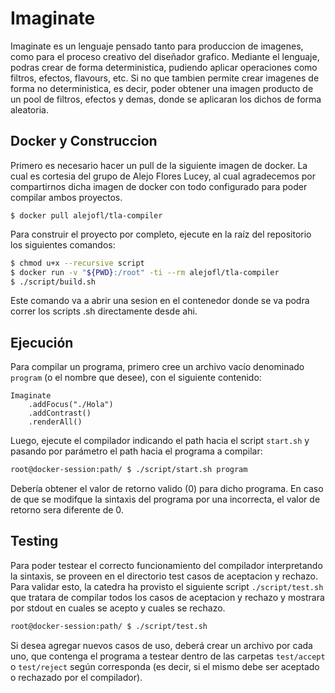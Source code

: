 # Imaginate

Imaginate es un lenguaje pensado tanto para produccion de imagenes, como para el proceso creativo del diseñador grafico. Mediante el lenguaje, podras crear de forma deterministica, pudiendo aplicar operaciones como filtros, efectos, flavours, etc. Si no que tambien permite crear imagenes de forma no deterministica, es decir, poder obtener una imagen producto de un pool de filtros, efectos y demas, donde se aplicaran los dichos de forma aleatoria.

## Docker y Construccion

 Primero es necesario hacer un pull de la siguiente imagen de docker. La cual es cortesia del grupo de Alejo Flores Lucey, al cual agradecemos por compartirnos dicha imagen de docker con todo configurado para poder compilar ambos proyectos.

```
$ docker pull alejofl/tla-compiler
```

Para construir el proyecto por completo, ejecute en la raíz del repositorio los siguientes comandos:

```bash
$ chmod u+x --recursive script
$ docker run -v "${PWD}:/root" -ti --rm alejofl/tla-compiler
$ ./script/build.sh
```

Este comando va a abrir una sesion en el contenedor donde se va podra correr los scripts .sh directamente desde ahi.


## Ejecución

Para compilar un programa, primero cree un archivo vacío denominado `program` (o el nombre que desee), con el siguiente contenido:

```Imaginate
Imaginate
    .addFocus("./Hola")
    .addContrast()
    .renderAll()
```

Luego, ejecute el compilador indicando el path hacia el script `start.sh` y pasando por parámetro el path hacia el programa a compilar:

```bash
root@docker-session:path/ $ ./script/start.sh program
```

Debería obtener el valor de retorno valido (0) para dicho programa. En caso de que se modifque la sintaxis del programa por una incorrecta, el valor de retorno sera diferente de 0.

## Testing

Para poder testear el correcto funcionamiento del compilador interpretando la sintaxis, se proveen en el directorio test casos de aceptacion y rechazo. Para validar esto, la catedra ha provisto el siguiente script `./script/test.sh` que tratara de compilar todos los casos de aceptacion y rechazo y mostrara por stdout en cuales se acepto y cuales se rechazo.

```bash
root@docker-session:path/ $ ./script/test.sh
```


Si desea agregar nuevos casos de uso, deberá crear un archivo por cada uno, que contenga el programa a testear dentro de las carpetas `test/accept` o `test/reject` según corresponda (es decir, si el mismo debe ser aceptado o rechazado por el compilador).
